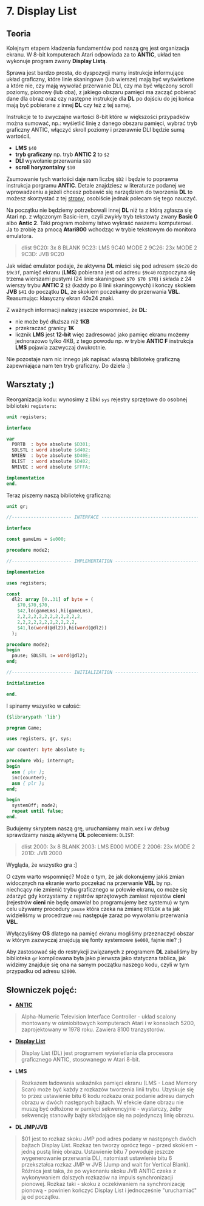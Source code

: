 # 7. Display List

## Teoria

Kolejnym etapem kładzenia fundamentów pod naszą grę jest organizacja ekranu. W 8-bit komputerach Atari odpowiada za to **ANTIC**, układ ten wykonuje program zwany **Display Listą**.

Sprawa jest bardzo prosta, do dyspozycji mamy instrukcje informujące układ graficzny, które linie skaningowe (lub wiersze) mają być wyświetlone a które nie, czy mają wywołać przerwanie DLI, czy ma być włączony scroll poziomy, pionowy (lub oba), z jakiego obszaru pamięci ma zacząć pobierać dane dla obraz oraz czy następne instrukcje dla **DL** po dojściu do jej końca mają być pobierane z innej **DL** czy też z tej samej.

Instrukcje te to zwyczajne wartości 8-bit które w większości przypadków można sumować, np.: wyśietlić linię z danego obszaru pamięci, wybrać tryb graficzny ANTIC, włączyć skroll poziomy i przerawnie DLI będzie sumą wartościL

* **LMS** `$40`
* **tryb graficzny** np. tryb **ANTIC 2** to `$2`
* **DLI** wywołanie przerwania `$80`
* **scroll horyzontalny** `$10`

Zsumowanie tych wartości daje nam liczbę `$D2` i będzie to poprawna instrukcja porgramu **ANTIC**. Detale znajdziesz w literaturze podanej we wprowadzeniu a jeżeli chcesz pobawić się narzędziem do tworzenia **DL** to możesz skorzystać z tej [strony](https://bocianu.gitlab.io/fidl/), osobiście jednak polecam się tego nauczyć.

Na początku nie będziemy potrzebowali innej **DL** niż ta z którą zgłasza się Atari np. z włączonym Basic-iem, czyli zwykły tryb tekstowty zwany **Basic 0** albo **Antic 2**. Taki program możemy łatwo wykraść naszemu komputerowi. Ja to zrobię za pmocą **Atari800** wchodząc w trybie tekstowym do monitora emulatora.

> dlist
9C20: 3x 8 BLANK
9C23: LMS 9C40 MODE 2
9C26: 23x MODE 2
9C3D: JVB 9C20

Jak widać emulator podaje, że aktywna **DL** mieści się pod adresem `$9c20` do `$9c3f`, pamięć ekranu (**LMS**) pobierana jest od adresu `$9c40` rozpoczyna się trzema wierszami pustymi (24 linie skaningowe `$70 $70 $70`) i składa z 24 wierszy trybu **ANTIC 2** `$2` (każdy po 8 linii skaningowych) i kończy skokiem **JVB** `$41` do początku **DL**, ze skokiem poczekamy do przerwania **VBL**. Reasumując: klasyczny ekran 40x24 znaki.

Z ważnych informacji nalezy jeszcze wspomnieć, że **DL**:
* nie może być dłuższa niż **1KB**
* przekraczać granicy **1K**
* licznik **LMS** jest **12-bit** więc zadresować jako pamięc ekranu możemy jednorazowo tylko 4KB, z tego powodu np. w trybie **ANTIC F** instrukcja **LMS** pojawia zazwyczaj dwukrotnie.

Nie pozostaje nam nic innego jak napisać własną bibliotekę graficzną zapewniająca nam ten tryb graficzny. Do dzieła :]

## Warsztaty ;)

Reorganizacja kodu: wynosimy z *libki* `sys` rejestry sprzętowe do osobnej biblioteki `registers`:

```pascal
unit registers;

interface

var
  PORTB  : byte absolute $D301;
  SDLSTL : word absolute $d402;
  NMIEN  : byte absolute $D40E;
  DLIST  : word absolute $D402;
  NMIVEC : word absolute $FFFA;

implementation
end.
```

Teraz piszemy naszą bibliotekę graficzną:

```pascal
unit gr;

//---------------------- INTERFACE ---------------------------------------------

interface

const gameLms = $e000;

procedure mode2;

//---------------------- IMPLEMENTATION ----------------------------------------

implementation

uses registers;

const
  dl2: array [0..31] of byte = (
    $70,$70,$70,
    $42,lo(gameLms),hi(gameLms),
    2,2,2,2,2,2,2,2,2,2,2,2,
    2,2,2,2,2,2,2,2,2,2,2,
    $41,lo(word(@dl2)),hi(word(@dl2))
  );

procedure mode2;
begin
  pause; SDLSTL := word(@dl2);
end;

//---------------------- INITIALIZATION ----------------------------------------

initialization

end.
```

I spinamy wszystko w całość:

```pascal
{$librarypath 'lib'}

program Game;

uses registers, gr, sys;

var counter: byte absolute 0;

procedure vbi; interrupt;
begin
  asm { phr };
  inc(counter);
  asm { plr };
end;

begin
  systemOff; mode2;
  repeat until false;
end.
```

Budujemy skryptem naszą grę, uruchamiamy main.xex i w *debug* sprawdzamy naszą aktywną **DL** poleceniem: `DLIST`:

> dlist
2000: 3x 8 BLANK
2003: LMS E000 MODE 2
2006: 23x MODE 2
201D: JVB 2000

Wygląda, że wszystko gra :]

O czym warto wspomnięć? Może o tym, że jak dokonujemy jakiś zmian widocznych na ekranie warto poczekać na przerwanie **VBL** by np. niechcący nie zmienić trybu graficznego w połowie ekranu, co może się zdarzyć gdy korzystamy z rejstrów sprzętowych zamiast rejestów **cieni** (rejestrów **cieni** nie będę omawiał bo programujemy bez systemu) w tym celu używamy procedury `pause` która czeka na zmianę `RTCLOK` a ta jak widzieliśmy w procedrzue `nmi` następuje zaraz po wywołaniu przerwania **VBL**.

Wyłączyliśmy **OS** dlatego na pamięć ekranu mogliśmy przeznaczyć obszar w którym zazwyczaj znajdują się fonty systemowe `$e000`, fajnie nie? ;)

Aby zastosować się do restrykcji związanych z programem **DL** zabaliśmy by biblioteka `gr` kompilowana była jako pierwsza jako statyczna tablica, jak widzimy znajduje się ona na samym początku naszego kodu, czyli w tym przypadku od adresu `$2000`.

## Słowniczek pojęć:

* [**ANTIC**](http://atariki.krap.pl/index.php/ANTIC_%28uk%C5%82ad%29)
>Alpha-Numeric Television Interface Controller - układ scalony montowany w ośmiobitowych komputerach Atari i w konsolach 5200, zaprojektowany w 1978 roku. Zawiera 8100 tranzystorów.

* [**Display List**](http://atariki.krap.pl/index.php/ANTIC_Display_List)
>Display List (DL) jest programem wyświetlania dla procesora graficznego ANTIC, stosowanego w Atari 8-bit.

* **LMS**
>Rozkazem ładowania wskaźnika pamięci ekranu (LMS - Load Memory Scan) może być każdy z rozkazów tworzenia linii trybu. Uzyskuje się to przez ustawienie bitu 6 kodu rozkazu oraz podanie adresu danych obrazu w dwóch następnych bajtach. W efekcie dane obrazu nie muszą być odłożone w pamięci sekwencyjnie - wystarczy, żeby sekwencję stanowiły bajty składające się na pojedynczą linię obrazu.

* **DL JMP/JVB**
>$01 jest to rozkaz skoku JMP pod adres podany w następnych dwóch bajtach Display List. Rozkaz ten tworzy oprócz tego - przed skokiem - jedną pustą linię obrazu. Ustawienie bitu 7 powoduje jeszcze wygenerowanie przerwania DLI, natomiast ustawienie bitu 6 przekształca rozkaz JMP w JVB (Jump and wait for Vertical Blank). Różnica jest taka, że po wykonaniu skoku JVB ANTIC czeka z wykonywaniem dalszych rozkazów na impuls synchronizacji pionowej. Rozkaz taki - skoku z oczekiwaniem na synchronizację pionową - powinien kończyć Display List i jednocześnie "uruchamiać" ją od początku.